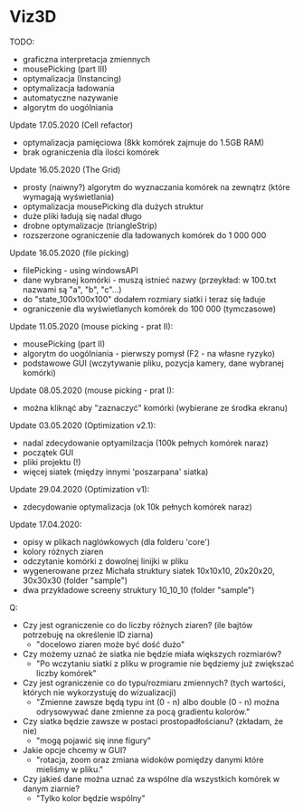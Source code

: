 # Viz3D
TODO:
 - graficzna interpretacja zmiennych
 - mousePicking (part III)
 - optymalizacja (Instancing)
 - optymalizacja ładowania
 - automatyczne nazywanie
 - algorytm do uogólniania

 Update 17.05.2020 (Cell refactor)
 + optymalizacja pamięciowa (8kk komórek zajmuje do 1.5GB RAM)
 + brak ograniczenia dla ilości komórek 

Update 16.05.2020 (The Grid)
 + prosty (naiwny?) algorytm do wyznaczania komórek na zewnątrz (które wymagają wyświetlania)
 + optymalizacja mousePicking dla dużych struktur
 + duże pliki ładują się nadal długo
 + drobne optymalizacje (triangleStrip)
 + rozszerzone ograniczenie dla ładowanych komórek do 1 000 000

Update 16.05.2020 (file picking)
 + filePicking - using windowsAPI
 + dane wybranej komórki - muszą istnieć nazwy (przeykład: w 100.txt nazwami są "a", "b", "c"...)
 + do "state_100x100x100" dodałem rozmiary siatki i teraz się ładuje
 + ograniczenie dla wyświetlanych komórek do 100 000 (tymczasowe)

Update 11.05.2020 (mouse picking - prat II):
 + mousePicking (part II)
 + algorytm do uogólniania - pierwszy pomysł (F2 - na własne ryzyko)
 + podstawowe GUI (wczytywanie pliku, pozycja kamery, dane wybranej komórki)

Update 08.05.2020 (mouse picking - prat I):
 + można kliknąć aby "zaznaczyć" komórki (wybierane ze środka ekranu)

Update 03.05.2020 (Optimization v2.1):
 + nadal zdecydowanie optyamilzacja (100k pełnych komórek naraz)
 + początek GUI
 + pliki projektu (!)
 + więcej siatek (między innymi 'poszarpana' siatka)

Update 29.04.2020 (Optimization v1):
 + zdecydowanie optymalizacja (ok 10k pełnych komórek naraz)

Update 17.04.2020:
 + opisy w plikach naglówkowych (dla folderu 'core')
 + kolory różnych ziaren
 + odczytanie komórki z dowolnej linijki w pliku
 + wygenerowane przez Michała struktury siatek 10x10x10, 20x20x20, 30x30x30 (folder "sample")
 + dwa przykładowe screeny struktury 10_10_10 (folder "sample")

Q:
 + Czy jest ograniczenie co do liczby różnych ziaren? (ile bajtów potrzebuję na określenie ID ziarna)
    - "docelowo ziaren może być dość dużo"
 + Czy możemy uznać że siatka nie będzie miała większych rozmiarów?
    - "Po wczytaniu siatki z pliku w programie nie będziemy już zwiększać liczby komórek"
 + Czy jest ograniczenie co do typu/rozmiaru zmiennych? (tych wartości, których nie wykorzystuję do wizualizacji)
    - "Zmienne zawsze będą typu int (0 - n) albo double (0 - n) można odrysowywać dane zmienne za pocą gradientu kolorów."
 + Czy siatka będzie zawsze w postaci prostopadłościanu? (zkładam, że nie)
    - "mogą pojawić się inne figury"
 + Jakie opcje chcemy w GUI?
    - "rotacja, zoom oraz zmiana widoków pomiędzy danymi które mieliśmy w pliku."
 + Czy jakieś dane można uznać za wspólne dla wszystkich komórek w danym ziarnie?
    - "Tylko kolor będzie wspólny"
